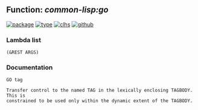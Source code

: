 ## Function: ***common-lisp:go***
[![package](https://img.shields.io/badge/Package-COMMON--LISP-5f9ea0.svg?style=social&colorA=999999)](../) [![type](https://img.shields.io/badge/Type-Function-5f9ea0.svg?style=social&colorA=999999)](../#function) [![clhs](https://img.shields.io/badge/CLHS-GO-5f9ea0.svg?style=social&colorA=999999)](http://www.lispworks.com/documentation/HyperSpec/Body/s_go.htm) [![github](https://img.shields.io/badge/GitHub-View_the_source-5f9ea0.svg?style=social&colorA=999999&logo=github)](https://github.com/sbcl/sbcl/blob/master/src/compiler/info-functions.lisp/) 
### Lambda list
```
(&REST ARGS)
```
### Documentation
```
GO tag

Transfer control to the named TAG in the lexically enclosing TAGBODY. This is
constrained to be used only within the dynamic extent of the TAGBODY.
```
